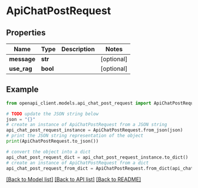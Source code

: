 # ApiChatPostRequest


## Properties

Name | Type | Description | Notes
------------ | ------------- | ------------- | -------------
**message** | **str** |  | [optional] 
**use_rag** | **bool** |  | [optional] 

## Example

```python
from openapi_client.models.api_chat_post_request import ApiChatPostRequest

# TODO update the JSON string below
json = "{}"
# create an instance of ApiChatPostRequest from a JSON string
api_chat_post_request_instance = ApiChatPostRequest.from_json(json)
# print the JSON string representation of the object
print(ApiChatPostRequest.to_json())

# convert the object into a dict
api_chat_post_request_dict = api_chat_post_request_instance.to_dict()
# create an instance of ApiChatPostRequest from a dict
api_chat_post_request_from_dict = ApiChatPostRequest.from_dict(api_chat_post_request_dict)
```
[[Back to Model list]](../README.md#documentation-for-models) [[Back to API list]](../README.md#documentation-for-api-endpoints) [[Back to README]](../README.md)


